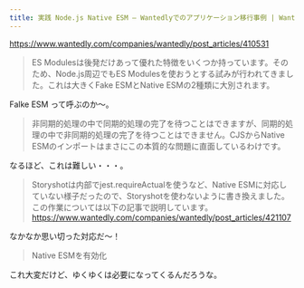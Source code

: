 ```yaml
---
title: 実践 Node.js Native ESM — Wantedlyでのアプリケーション移行事例 | Wantedly Engineer Blog
---
```


https://www.wantedly.com/companies/wantedly/post_articles/410531

> ES Modulesは後発だけあって優れた特徴をいくつか持っています。そのため、Node.js周辺でもES Modulesを使おうとする試みが行われてきました。これは大きくFake ESMとNative ESMの2種類に大別されます。

Falke ESM って呼ぶのか〜。

> 非同期的処理の中で同期的処理の完了を待つことはできますが、同期的処理の中で非同期的処理の完了を待つことはできません。CJSからNative ESMのインポートはまさにこの本質的な問題に直面しているわけです。

なるほど、これは難しい・・・。

> Storyshotは内部でjest.requireActualを使うなど、Native ESMに対応していない様子だったので、Storyshotを使わないように書き換えました。この作業については以下の記事で説明しています。
> https://www.wantedly.com/companies/wantedly/post_articles/421107

なかなか思い切った対応だ〜！

> Native ESMを有効化

これ大変だけど、ゆくゆくは必要になってくるんだろうな。
